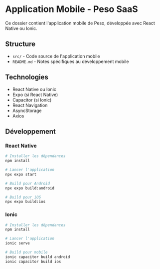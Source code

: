 # Application Mobile - Peso SaaS

Ce dossier contient l'application mobile de Peso, développée avec React Native ou Ionic.

## Structure

- `src/` - Code source de l'application mobile
- `README.md` - Notes spécifiques au développement mobile

## Technologies

- React Native ou Ionic
- Expo (si React Native)
- Capacitor (si Ionic)
- React Navigation
- AsyncStorage
- Axios

## Développement

### React Native
```bash
# Installer les dépendances
npm install

# Lancer l'application
npx expo start

# Build pour Android
npx expo build:android

# Build pour iOS
npx expo build:ios
```

### Ionic
```bash
# Installer les dépendances
npm install

# Lancer l'application
ionic serve

# Build pour mobile
ionic capacitor build android
ionic capacitor build ios
```
